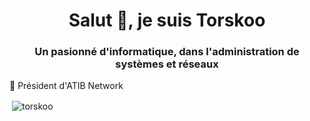 <h1 align="center">Salut 👋, je suis Torskoo</h1>
<h3 align="center">Un pasionné d'informatique, dans l'administration de systèmes et réseaux</h3>


🚀 Président d'ATIB Network 


<p>&nbsp;<img align="center" src="https://github-readme-stats.vercel.app/api?username=torskoo&show_icons=true&locale=en" alt="torskoo" /></p>
